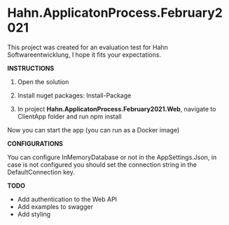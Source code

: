 # Hahn.ApplicatonProcess.February2021

This project was created for an evaluation test for Hahn Softwareentwicklung, I hope it fits your expectations.

**INSTRUCTIONS**

1. Open the solution

2. Install nuget packages: Install-Package

3. In project **Hahn.ApplicatonProcess.February2021.Web**, navigate to ClientApp folder and run npm install

Now you can start the app (you can run as a Docker image)

**CONFIGURATIONS**

You can configure InMemoryDatabase or not in the AppSettings.Json, in case is not configured you should set the connection string in the DefaultConnection key.

**TODO**

* Add authentication to the Web API
* Add examples to swagger
* Add styling
